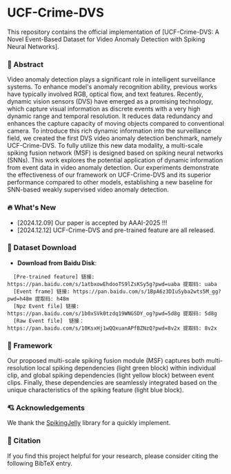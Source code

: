 # UCF-Crime-DVS
This repository contains the official implementation of [UCF-Crime-DVS: A Novel Event-Based Dataset for Video Anomaly Detection with Spiking Neural Networks].

### :dart: Abstract
Video anomaly detection plays a significant role in intelligent surveillance systems. To enhance model's anomaly recognition ability, previous works have typically involved RGB, optical flow, and text features. Recently, dynamic vision sensors (DVS) have emerged as a promising technology, which capture visual information as discrete events with a very high dynamic range and temporal resolution. It reduces data redundancy and enhances the capture capacity of moving objects compared to conventional camera. To introduce this rich dynamic information into the surveillance field, we created the first DVS video anomaly detection benchmark, namely UCF-Crime-DVS. To fully utilize this new data modality, a multi-scale spiking fusion network (MSF) is designed based on spiking neural networks (SNNs). This work explores the potential application of dynamic information from event data in video anomaly detection. Our experiments demonstrate the effectiveness of our framework on UCF-Crime-DVS and its superior performance compared to other models, establishing a new baseline for SNN-based weakly supervised video anomaly detection.

### :fire: What's New
- [2024.12.09] Our paper is accepted by AAAI-2025 !!!
- [2024.12.12] UCF-Crime-DVS and pre-trained feature are all released.

### :dvd: Dataset Download

* **Download from Baidu Disk**: 
```
  [Pre-trained feature] 链接: https://pan.baidu.com/s/1atbxowEhdooTS9lZsKSy5g?pwd=uaba 提取码: uaba 
  [Event frame] 链接: https://pan.baidu.com/s/1BpA6z3DIuSyba2wts5M_gg?pwd=h48m 提取码: h48m 
  [Npz Event file] 链接: https://pan.baidu.com/s/1b0xSVk0tzdq19WNGSDY_og?pwd=5d8g 提取码: 5d8g 
  [Raw Event file]  链接：https://pan.baidu.com/s/10KsxHj1wQQxuanAPfBZNzQ?pwd=8v2x 提取码: 8v2x 
```
### :gem: Framework
Our proposed multi-scale spiking fusion module (MSF) captures both multi-resolution local spiking dependencies (light green block) within individual clip, and global spiking dependencies (light yellow block) between event clips. Finally, these dependencies are seamlessly integrated based on the unique characteristics of the spiking feature (light blue block).

### 💘 Acknowledgements
We thank the [SpikingJelly](https://github.com/fangwei123456/spikingjelly) library for a quickly implement.

### :newspaper: Citation 
If you find this project helpful for your research, please consider citing the following BibTeX entry.
